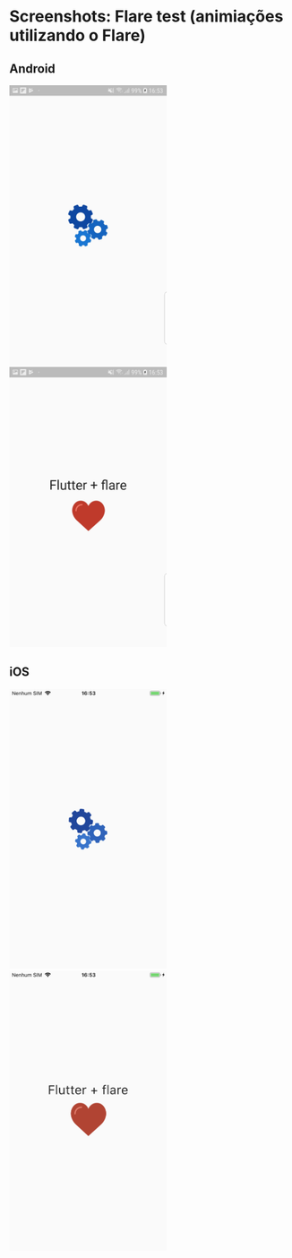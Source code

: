 # Screenshots: Flare test (animiações utilizando o Flare)

## Android
<img src="./android/11.jpg" alt="screenshot" height="500">
<img src="./android/21.jpg" alt="screenshot" height="500">

## iOS
<img src="./ios/11.PNG" alt="screenshot" height="500">
<img src="./ios/21.PNG" alt="screenshot" height="500">